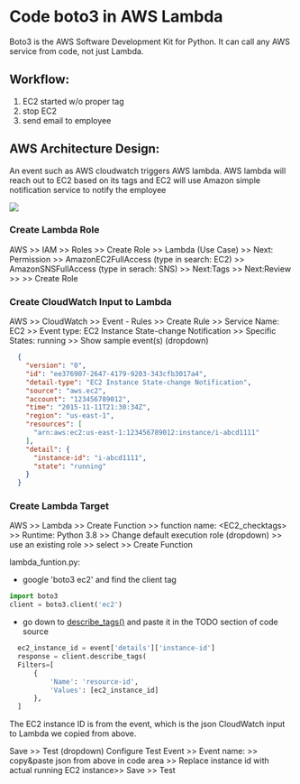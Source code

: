 # Code boto3 in AWS Lambda 

Boto3 is the AWS Software Development Kit for Python. It can call any AWS service from code, not just Lambda.

## Workflow:
1. EC2 started w/o proper tag
2. stop EC2
3. send email to employee

## AWS Architecture Design:
An event such as AWS cloudwatch triggers AWS lambda. AWS lambda will reach out to EC2 based on its tags and EC2 will use Amazon simple notification service to notify the employee

![](img/architecture.png)

### Create Lambda Role
AWS >> IAM >> Roles >> Create Role >> Lambda (Use Case) >> Next: Permission >> AmazonEC2FullAccess (type in search: EC2) >> AmazonSNSFullAccess (type in serach: SNS) >> Next:Tags >> Next:Review >> <Role Name> >> Create Role

### Create CloudWatch Input to Lambda
AWS >> CloudWatch >> Event - Rules >> Create Rule >> Service Name: EC2 >> Event type: EC2 Instance State-change Notification >> Specific States: running >> Show sample event(s) (dropdown)

```json
  {
    "version": "0",
    "id": "ee376907-2647-4179-9203-343cfb3017a4",
    "detail-type": "EC2 Instance State-change Notification",
    "source": "aws.ec2",
    "account": "123456789012",
    "time": "2015-11-11T21:30:34Z",
    "region": "us-east-1",
    "resources": [
      "arn:aws:ec2:us-east-1:123456789012:instance/i-abcd1111"
    ],
    "detail": {
      "instance-id": "i-abcd1111",
      "state": "running"
    }
  }
```

### Create Lambda Target
AWS >> Lambda >> Create Function >> function name: <EC2_checktags> >> Runtime: Python 3.8 >> Change default execution role (dropdown) >> use an existing role >> select <role name from earlier> >> Create Function

lambda_funtion.py:
 - google 'boto3 ec2' and find the client tag
```python
import boto3
client = boto3.client('ec2')
```
- go down to [describe_tags()](https://boto3.amazonaws.com/v1/documentation/api/latest/reference/services/ec2.html#EC2.Client.describe_tags) and paste it in the TODO section of code source
```python
  ec2_instance_id = event['details']['instance-id']
  response = client.describe_tags(
  Filters=[
      {
          'Name': 'resource-id',
          'Values': [ec2_instance_id]
      },
  ]
```
The EC2 instance ID is from the event, which is the json CloudWatch input to Lambda we copied from above.

Save >> Test (dropdown) Configure Test Event >> Event name: <test1> >> copy&paste json from above in code area >> Replace instance id with actual running EC2 instance>> Save >> Test
